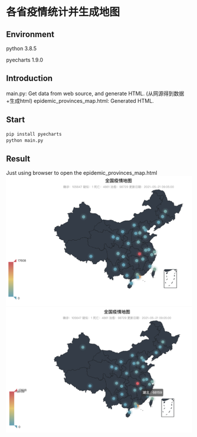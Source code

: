 # 各省疫情统计并生成地图
## Environment
python 3.8.5

pyecharts 1.9.0
## Introduction
main.py: Get data from web source, and generate HTML. (从网源得到数据+生成html)
epidemic_provinces_map.html: Generated HTML.

## Start
```bash
pip install pyecharts
python main.py
```
## Result
Just using browser to open the epidemic_provinces_map.html
![avatar](picture/1.png)
![avatar](picture/2.png)
